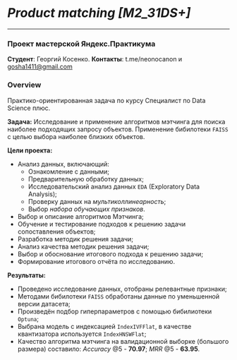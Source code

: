 # *Product matching [M2_31DS+]*

---

### Проект мастерской Яндекс.Практикума

**Студент**: Георгий Косенко. **Контакты**: t.me/neonocanon и gosha1411@gmail.com

### Overview

Практико-ориентированная задача по курсу Специалист по Data Science плюс.

**Задача:** Исследование и применение алгоритмов мэтчинга для поиска наиболее подходящих запросу объектов. Применение бибилотеки `FAISS` с целью выбора наиболее близких объектов.

**Цели проекта:**
- Анализ данных, включающий:
    - Ознакомление с данными;
    - Предварительную обработку данных;
    - Исследовательский анализ данных `EDA` (Exploratory Data Analysis);
    - Проверку данных на *мультиколлинеарность*;
    - Выбор *набора обучающих признаков*.
- Выбор и описание алгоритмов Мэтчинга;
- Обучение и тестирование подходов к решению задачи сопоставления объектов;
- Разработка методик решения задачи;
- Анализ качества методик решения задачи;
- Выбор и обоснование итогового подхода к решению задачи;
- Формирование итогового отчёта по исследованию.

**Результаты:**

- Проведено исследование данных, отобраны релевантные признаки;
- Методами бибилотеки `FAISS` обработаны данные по уменьшенной версии датасета;
- Произведён подбор гиперпараметров с помощью бибилиотеки `Optuna`;
- Выбрана модель с индексацией `IndexIVFFlat`, в качестве квантизатора используется `IndexHNSWFlat`;
- Качество алгоритма мэтчинга на валидационной выборке (большого размера) составило: $Accuracy\: @5$ - **70.97**; $MRR\: @5$ - **63.95**.
